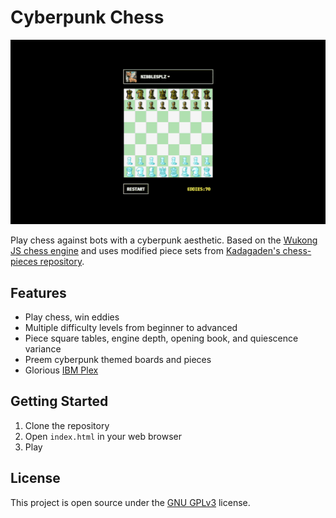 # Cyberpunk Chess

<p align="center">
  <img src="gfx.png" alt="GFX HERE">
</p>

Play chess against bots with a cyberpunk aesthetic. Based on the [Wukong JS chess engine](https://github.com/maksimKorzh/wukongJS) and uses modified piece sets from [Kadagaden's chess-pieces repository](https://github.com/Kadagaden/chess-pieces).

## Features

- Play chess, win eddies
- Multiple difficulty levels from beginner to advanced
- Piece square tables, engine depth, opening book, and quiescence variance
- Preem cyberpunk themed boards and pieces
- Glorious [IBM Plex](https://github.com/IBM/plex)

## Getting Started

1. Clone the repository 
2. Open `index.html` in your web browser
3. Play

## License

This project is open source under the [GNU GPLv3](LICENSE.txt) license.